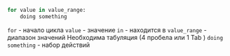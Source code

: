```python
for value in value_range:
	doing something
```
`for` - начало цикла
`value` - значение
`in` - находится в
`value_range` - диапазон значений
	Необходима табуляция (4 пробела или 1 Tab )
`doing something` - набор действий